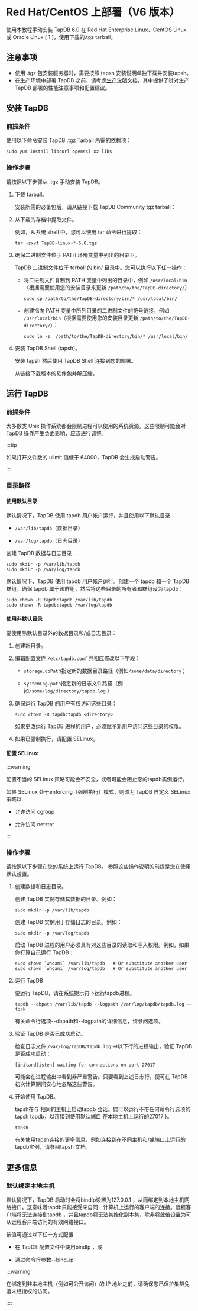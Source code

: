 # Red Hat/CentOS 上部署（V6 版本）

使用本教程手动安装 TapDB 6.0 在 Red Hat Enterprise Linux、CentOS Linux 或 Oracle Linux [ 1 ]，使用下载的.tgz tarball。

## 注意事项

* 使用 .tgz 包安装服务器时，需要按照 tapsh 安装说明单独下载并安装tapsh。
* 在生产环境中部署 TapDB 之前，请考虑[生产说明](../administration/production-notes.md)文档，其中提供了针对生产 TapDB 部署的性能注意事项和配置建议。

## 安装 TapDB

### 前提条件

使用以下命令安装 TapDB .tgz Tarball 所需的依赖项：

```
sudo yum install libcurl openssl xz-libs
```

### 操作步骤

请按照以下步骤从 .tgz 手动安装 TapDB。

1. 下载 tarball。

    安装所需的必备包后，请从链接下载 TapDB Community tgz tarball：

2. 从下载的存档中提取文件。

    例如，从系统 shell 中，您可以使用 tar 命令进行提取：

    ```
    tar -zxvf TapDB-linux-*-6.0.tgz
    ```

3. 确保二进制文件位于 PATH 环境变量中列出的目录下。

    TapDB 二进制文件位于 tarball 的 bin/ 目录中。您可以执行以下任一操作：

    - 将二进制文件复制到 PATH 变量中列出的目录中，例如 `/usr/local/bin`（根据需要使用您的安装目录来更新 `/path/to/the/TapDB-directory/`）

        ```
        sudo cp /path/to/the/TapDB-directory/bin/* /usr/local/bin/
        ```

    - 创建指向 PATH 变量中所列目录的二进制文件的符号链接，例如 `/usr/local/bin`（根据需要使用您的安装目录更新 `/path/to/the/TapDB-directory/`）：

        ```
        sudo ln -s  /path/to/the/TapDB-directory/bin/* /usr/local/bin/
        ```
    
4. 安装 TapDB Shell (tapsh)。

   安装 tapsh 然后使用 TapDB Shell 连接到您的部署。

   从链接下载版本的软件包并解压缩。

## 运行 TapDB

### 前提条件

大多数类 Unix 操作系统都会限制进程可以使用的系统资源。这些限制可能会对 TapDB 操作产生负面影响，应该进行调整。

:::tip

如果打开文件数的 ulimit 值低于 64000，TapDB 会生成启动警告。

:::

### 目录路径

#### 使用默认目录

默认情况下，TapDB 使用 tapdb 用户帐户运行，并且使用以下默认目录：

- `/var/lib/tapdb`（数据目录）

- `/var/log/tapdb`（日志目录）

创建 TapDB 数据与日志目录：

```
sudo mkdir -p /var/lib/tapdb
sudo mkdir -p /var/log/tapdb
```

默认情况下，TapDB 使用 tapdb 用户帐户运行。创建一个 tapdb 和一个 TapDB 群组。确保 tapdb 属于该群组，然后将这些目录的所有者和群组设为 tapdb：

```
sudo chown -R tapdb:tapdb /var/lib/tapdb
sudo chown -R tapdb:tapdb /var/log/tapdb
```

#### 使用非默认目录

要使用除默认目录外的数据目录和/或日志目录：

1. 创建新目录。

2. 编辑配置文件 `/etc/tapdb.conf` 并相应修改以下字段：

   - `storage.dbPat`h指定新的数据目录路径（例如`/some/data/directory` ）

   - `systemLog.path`指定新的日志文件路径（例如`/some/log/directory/tapdb.log` ）

3. 确保运行 TapDB 的用户有权访问这些目录：

    ```
    sudo chown -R tapdb:tapdb <directory>
    ```

    如果更改运行 TapDB 进程的用户，必须赋予新用户访问这些目录的权限。

4. 如果已强制执行，请配置 SELinux。

#### 配置 SELinux

:::warning

配置不当的 SELinux 策略可能会不安全，或者可能会阻止您的tapdb实例运行。

如果 SELinux 处于enforcing（强制执行）模式，则须为 TapDB 自定义 SELinux 策略以

- 允许访问 cgroup

- 允许访问 netstat

:::

### 操作步骤

请按照以下步骤在您的系统上运行 TapDB。 参照这些操作说明的前提是您在使用默认设置。

1. 创建数据和日志目录。

    创建 TapDB 实例存储其数据的目录。例如：

    ```
    sudo mkdir -p /var/lib/tapdb
    ```

    创建 TapDB 实例用于存储日志的目录。例如：

    ```
    sudo mkdir -p /var/log/tapdb
    ```

    启动 TapDB 进程的用户必须具有对这些目录的读取和写入权限。例如，如果你打算自己运行 TapDB：

    ```
    sudo chown `whoami` /var/lib/tapdb   # Or substitute another user
    sudo chown `whoami` /var/log/tapdb   # Or substitute another user
    ```
2. 运行 TapDB

    要运行 TapDB，请在系统提示符下运行tapdb进程。

    ```
    tapdb --dbpath /var/lib/tapdb --logpath /var/log/tapdb/tapdb.log --fork
    ```

    有关命令行选项--dbpath和--logpath的详细信息，请参阅选项。

3. 验证 TapDB 是否已成功启动。

    检查日志文件 `/var/log/TapDB/tapdb.log` 中以下行的进程输出，验证 TapDB 是否成功启动：

    ```
    [initandlisten] waiting for connections on port 27017
    ```

    可能会在进程输出中看到非严重警告。只要看到上述日志行，便可在 TapDB 初次计算期间安心地忽略这些警告。

4. 开始使用 TapDB。

    tapsh在与 相同的主机上启动tapdb 会话。您可以运行不带任何命令行选项的tapsh tapdb，以连接到使用默认端口 在本地主机上运行的27017 }。

    ```
    tapsh
    ```

    有关使用tapsh连接的更多信息，例如连接到在不同主机和/或端口上运行的tapdb实例，请参阅tapsh 文档。

## 更多信息

### 默认绑定本地主机

默认情况下，TapDB 启动时会将bindIp设置为127.0.0.1 ，从而绑定到本地主机网络接口。这意味着tapdb只能接受来自同一计算机上运行的客户端的连接。远程客户端将无法连接到tapdb ，并且tapdb将无法初始化副本集，除非将此值设置为可从远程客户端访问的有效网络接口。

该值可通过以下任一方式配置：

- 在 TapDB 配置文件中使用bindIp ，或

- 通过命令行参数--bind_ip

:::warning

在绑定到非本地主机（例如可公开访问）的 IP 地址之前，请确保您已保护集群免遭未经授权的访问。

::::
